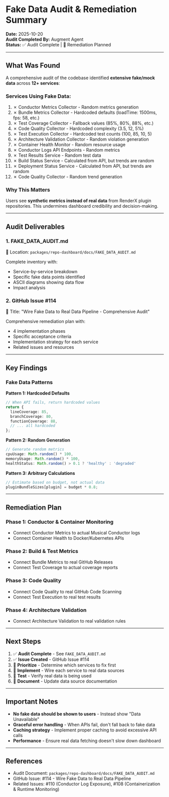 # Fake Data Audit & Remediation Summary

**Date:** 2025-10-20  
**Audit Completed By:** Augment Agent  
**Status:** ✅ Audit Complete | 🔄 Remediation Planned

---

## What Was Found

A comprehensive audit of the codebase identified **extensive fake/mock data** across **12+ services**:

### Services Using Fake Data:
1. ✗ Conductor Metrics Collector - Random metrics generation
2. ✗ Bundle Metrics Collector - Hardcoded defaults (loadTime: 1500ms, fps: 58, etc.)
3. ✗ Test Coverage Collector - Fallback values (85%, 80%, 88%, etc.)
4. ✗ Code Quality Collector - Hardcoded complexity (3.5, 12, 5%)
5. ✗ Test Execution Collector - Hardcoded test counts (100, 85, 10, 5)
6. ✗ Architecture Validation Collector - Random violation generation
7. ✗ Container Health Monitor - Random resource usage
8. ✗ Conductor Logs API Endpoints - Random metrics
9. ✗ Test Results Service - Random test data
10. ✗ Build Status Service - Calculated from API, but trends are random
11. ✗ Deployment Status Service - Calculated from API, but trends are random
12. ✗ Code Quality Collector - Random trend generation

### Why This Matters

Users see **synthetic metrics instead of real data** from RenderX plugin repositories. This undermines dashboard credibility and decision-making.

---

## Audit Deliverables

### 1. **FAKE_DATA_AUDIT.md** 
📍 Location: `packages/repo-dashboard/docs/FAKE_DATA_AUDIT.md`

Complete inventory with:
- Service-by-service breakdown
- Specific fake data points identified
- ASCII diagrams showing data flow
- Impact analysis

### 2. **GitHub Issue #114**
📍 Title: "Wire Fake Data to Real Data Pipeline - Comprehensive Audit"

Comprehensive remediation plan with:
- 4 implementation phases
- Specific acceptance criteria
- Implementation strategy for each service
- Related issues and resources

---

## Key Findings

### Fake Data Patterns

**Pattern 1: Hardcoded Defaults**
```typescript
// When API fails, return hardcoded values
return {
  lineCoverage: 85,
  branchCoverage: 80,
  functionCoverage: 88,
  // ... all hardcoded
};
```

**Pattern 2: Random Generation**
```typescript
// Generate random metrics
cpuUsage: Math.random() * 100,
memoryUsage: Math.random() * 100,
healthStatus: Math.random() > 0.1 ? 'healthy' : 'degraded'
```

**Pattern 3: Arbitrary Calculations**
```typescript
// Estimate based on budget, not actual data
pluginBundleSizes[plugin] = budget * 0.8;
```

---

## Remediation Plan

### Phase 1: Conductor & Container Monitoring
- Connect Conductor Metrics to actual Musical Conductor logs
- Connect Container Health to Docker/Kubernetes APIs

### Phase 2: Build & Test Metrics
- Connect Bundle Metrics to real GitHub Releases
- Connect Test Coverage to actual coverage reports

### Phase 3: Code Quality
- Connect Code Quality to real GitHub Code Scanning
- Connect Test Execution to real test results

### Phase 4: Architecture Validation
- Connect Architecture Validation to real validation rules

---

## Next Steps

1. ✅ **Audit Complete** - See `FAKE_DATA_AUDIT.md`
2. ✅ **Issue Created** - GitHub Issue #114
3. 🔄 **Prioritize** - Determine which services to fix first
4. 🔄 **Implement** - Wire each service to real data sources
5. 🔄 **Test** - Verify real data is being used
6. 🔄 **Document** - Update data source documentation

---

## Important Notes

- **No fake data should be shown to users** - Instead show "Data Unavailable"
- **Graceful error handling** - When APIs fail, don't fall back to fake data
- **Caching strategy** - Implement proper caching to avoid excessive API calls
- **Performance** - Ensure real data fetching doesn't slow down dashboard

---

## References

- Audit Document: `packages/repo-dashboard/docs/FAKE_DATA_AUDIT.md`
- GitHub Issue: #114 - Wire Fake Data to Real Data Pipeline
- Related Issues: #110 (Conductor Log Exposure), #108 (Containerization & Runtime Monitoring)


